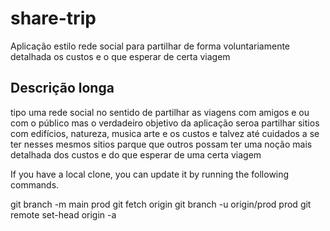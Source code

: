 # share-trip
Aplicação estilo rede social para partilhar de forma voluntariamente detalhada os custos e o que esperar de certa viagem

## Descrição longa

tipo uma rede social no sentido de partilhar as viagens com amigos e ou com o público mas o verdadeiro objetivo da aplicação seroa partilhar sitios com edifícios, natureza, musica arte e os custos e talvez até cuidados a se ter nesses mesmos sitios parque que outros possam ter uma noção mais detalhada dos custos e do que esperar de uma certa viagem


If you have a local clone, you can update it by running the following commands.

git branch -m main prod
git fetch origin
git branch -u origin/prod prod
git remote set-head origin -a
